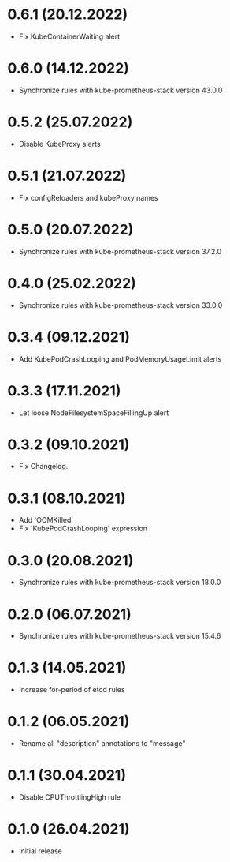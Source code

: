 # 0.6.1 (20.12.2022)
- Fix KubeContainerWaiting alert

# 0.6.0 (14.12.2022)
- Synchronize rules with kube-prometheus-stack version 43.0.0

# 0.5.2 (25.07.2022)
- Disable KubeProxy alerts

# 0.5.1 (21.07.2022)
- Fix configReloaders and kubeProxy names

# 0.5.0 (20.07.2022)
- Synchronize rules with kube-prometheus-stack version 37.2.0

# 0.4.0 (25.02.2022)
- Synchronize rules with kube-prometheus-stack version 33.0.0

# 0.3.4 (09.12.2021)
- Add KubePodCrashLooping and PodMemoryUsageLimit alerts

# 0.3.3 (17.11.2021)
- Let loose NodeFilesystemSpaceFillingUp alert

# 0.3.2 (09.10.2021)
- Fix Changelog.

# 0.3.1 (08.10.2021)
- Add 'OOMKilled'
- Fix 'KubePodCrashLooping' expression

# 0.3.0 (20.08.2021)
- Synchronize rules with kube-prometheus-stack version 18.0.0

# 0.2.0 (06.07.2021)
- Synchronize rules with kube-prometheus-stack version 15.4.6

# 0.1.3 (14.05.2021)
- Increase for-period of etcd rules

# 0.1.2 (06.05.2021)
- Rename all "description" annotations to "message"

# 0.1.1 (30.04.2021)
- Disable CPUThrottlingHigh rule

# 0.1.0 (26.04.2021)
- Initial release
